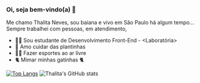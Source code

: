### Oi, seja bem-vindo(a) &#127803;



<!--
**ThalitaNeves95/ThalitaNeves95** is a ✨ _special_ ✨ repository because its `README.md` (this file) appears on your GitHub profile. -->

Me chamo Thalita Neves, sou baiana e vivo em São Paulo há algum tempo... Sempre trabalhei com pessoas, em atendimento, 

- 👩‍🎓 Sou estudante de Desenvolvimento Front-End - <Laboratória>
- 🌿 Amo cuidar das plantinhas
- 🏃‍♀️ Fazer esportes ao ar livre 
- 🐈 Mimar minhas gatinhas 🐈

[![Top Langs](https://github-readme-stats.vercel.app/api/top-langs/?username=ThalitaNeves95&langs_count=8)](https://github.com/ThalitaNeves95) 
![Thalita's GitHub stats](https://github-readme-stats.vercel.app/api?username=ThalitaNeves95&count_private=true) 

